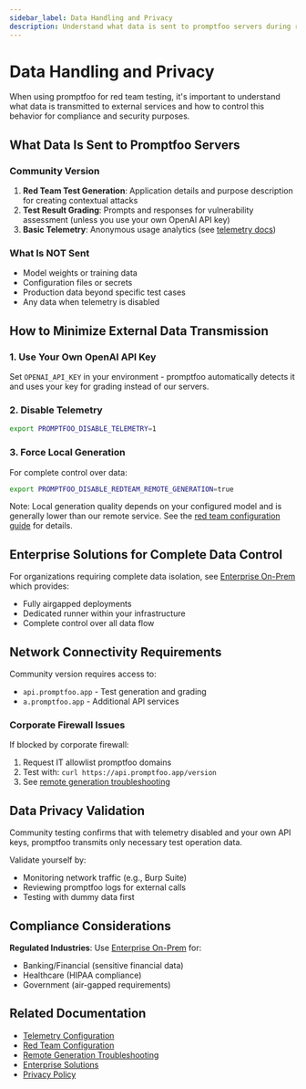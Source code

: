 ```yaml
---
sidebar_label: Data Handling and Privacy
description: Understand what data is sent to promptfoo servers during red teaming operations and how to configure data privacy settings for secure LLM testing
---
```


# Data Handling and Privacy

When using promptfoo for red team testing, it's important to understand what data is transmitted to external services and how to control this behavior for compliance and security purposes.

## What Data Is Sent to Promptfoo Servers

### Community Version

1. **Red Team Test Generation**: Application details and purpose description for creating contextual attacks
2. **Test Result Grading**: Prompts and responses for vulnerability assessment (unless you use your own OpenAI API key)
3. **Basic Telemetry**: Anonymous usage analytics (see [telemetry docs](/docs/configuration/telemetry/))

### What Is NOT Sent

- Model weights or training data
- Configuration files or secrets  
- Production data beyond specific test cases
- Any data when telemetry is disabled

## How to Minimize External Data Transmission

### 1. Use Your Own OpenAI API Key

Set `OPENAI_API_KEY` in your environment - promptfoo automatically detects it and uses your key for grading instead of our servers.

### 2. Disable Telemetry

```bash
export PROMPTFOO_DISABLE_TELEMETRY=1
```

### 3. Force Local Generation

For complete control over data:

```bash
export PROMPTFOO_DISABLE_REDTEAM_REMOTE_GENERATION=true
```

Note: Local generation quality depends on your configured model and is generally lower than our remote service. See the [red team configuration guide](/docs/red-team/configuration/) for details.

## Enterprise Solutions for Complete Data Control

For organizations requiring complete data isolation, see [Enterprise On-Prem](/docs/enterprise/) which provides:
- Fully airgapped deployments
- Dedicated runner within your infrastructure
- Complete control over all data flow

## Network Connectivity Requirements

Community version requires access to:
- `api.promptfoo.app` - Test generation and grading
- `a.promptfoo.app` - Additional API services

### Corporate Firewall Issues

If blocked by corporate firewall:
1. Request IT allowlist promptfoo domains
2. Test with: `curl https://api.promptfoo.app/version`
3. See [remote generation troubleshooting](/docs/red-team/troubleshooting/remote-generation/)

## Data Privacy Validation

Community testing confirms that with telemetry disabled and your own API keys, promptfoo transmits only necessary test operation data. 

Validate yourself by:
- Monitoring network traffic (e.g., Burp Suite)
- Reviewing promptfoo logs for external calls
- Testing with dummy data first

## Compliance Considerations

**Regulated Industries**: Use [Enterprise On-Prem](/docs/enterprise/) for:
- Banking/Financial (sensitive financial data)
- Healthcare (HIPAA compliance) 
- Government (air-gapped requirements)

## Related Documentation

- [Telemetry Configuration](/docs/configuration/telemetry/)
- [Red Team Configuration](/docs/red-team/configuration/) 
- [Remote Generation Troubleshooting](/docs/red-team/troubleshooting/remote-generation/)
- [Enterprise Solutions](/docs/enterprise/)
- [Privacy Policy](/privacy/)